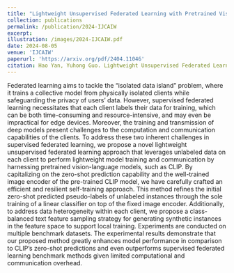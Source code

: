 ```yaml
---
title: "Lightweight Unsupervised Federated Learning with Pretrained Vision Language Model"
collection: publications
permalink: /publication/2024-IJCAIW
excerpt: 
illustration: /images/2024-IJCAIW.pdf
date: 2024-08-05
venue: 'IJCAIW'
paperurl: 'https://arxiv.org/pdf/2404.11046'
citation: Hao Yan, Yuhong Guo. Lightweight Unsupervised Federated Learning with Pretrained Vision Language Model. International Workshop on Federated Learning in the Age of Foundation Models at IJCAI 2024.
---
```

Federated learning aims to tackle the “isolated data island” problem, where it
trains a collective model from physically isolated clients while safeguarding the
privacy of users’ data. However, supervised federated learning necessitates that
each client labels their data for training, which can be both time-consuming and
resource-intensive, and may even be impractical for edge devices. Moreover,
the training and transmission of deep models present challenges to the computation and communication capabilities of the clients. To address these two inherent challenges in supervised federated learning, we propose a novel lightweight
unsupervised federated learning approach that leverages unlabeled data on each
client to perform lightweight model training and communication by harnessing
pretrained vision-language models, such as CLIP. By capitalizing on the zero-shot
prediction capability and the well-trained image encoder of the pre-trained CLIP
model, we have carefully crafted an efficient and resilient self-training approach.
This method refines the initial zero-shot predicted pseudo-labels of unlabeled instances through the sole training of a linear classifier on top of the fixed image encoder. Additionally, to address data heterogeneity within each client, we propose
a class-balanced text feature sampling strategy for generating synthetic instances
in the feature space to support local training. Experiments are conducted on multiple benchmark datasets. The experimental results demonstrate that our proposed
method greatly enhances model performance in comparison to CLIP’s zero-shot
predictions and even outperforms supervised federated learning benchmark methods given limited computational and communication overhead.
